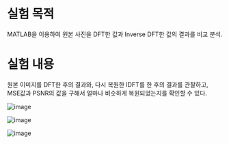 # 실험 목적
MATLAB을 이용하여 원본 사진을 DFT한 값과 Inverse DFT한 값의 결과를 비교 분석. 

# 실험 내용
원본 이미지를 DFT한 후의 결과와, 다시 복원한 IDFT를 한 후의 결과를 관찰하고, MSE값과 PSNR의 값을 구해서 얼마나 비슷하게 복원되었는지를 확인할 수 있다.

![image](https://github.com/matrix215/Digital-signal-process/assets/101815603/d53b4e67-96e6-4ac6-9c0c-cd8d4fdb4f84)

![image](https://github.com/matrix215/Digital-signal-process/assets/101815603/407eae5e-139d-40ad-aeb0-1ff1fde021fd)

![image](https://github.com/matrix215/Digital-signal-process/assets/101815603/d76853da-74e0-49c1-8d43-04cc134c0708)
